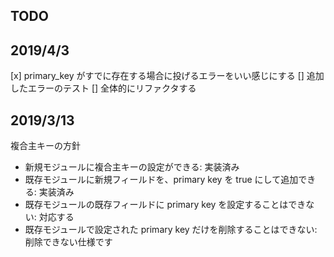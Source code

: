 ## TODO


## 2019/4/3

[x] primary_key がすでに存在する場合に投げるエラーをいい感じにする
[] 追加したエラーのテスト
[] 全体的にリファクタする

## 2019/3/13

複合主キーの方針

* 新規モジュールに複合主キーの設定ができる: 実装済み
* 既存モジュールに新規フィールドを、primary key を true  にして追加できる: 実装済み
* 既存モジュールの既存フィールドに primary key を設定することはできない: 対応する
* 既存モジュールで設定された primary key だけを削除することはできない: 削除できない仕様です
